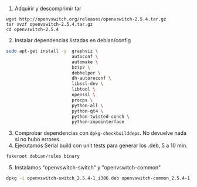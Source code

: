 1. Adquirir y descomprimir tar
``` 
wget http://openvswitch.org/releases/openvswitch-2.5.4.tar.gz
tar xvzf openvswitch-2.5.4.tar.gz
cd openvswitch-2.5.4
```
2. Instalar dependencias listadas en debian/config
``` bash
sudo apt-get install -y  graphviz \
                         autoconf \
                         automake \
                         bzip2 \
                         debhelper \
                         dh-autoreconf \
                         libssl-dev \
                         libtool \
                         openssl \
                         procps \
                         python-all \
                         python-qt4 \
                         python-twisted-conch \
                         python-zopeinterface
```
3. Comprobar dependencias con ```dpkg-checkbuilddeps```. No devuelve nada si no hubo errores.
4. Ejecutamos Serial build con unit tests para generar los .deb, 5 a 10 min.
``` bash
fakeroot debian/rules binary
```
5. Instalamos "openvswitch-switch" y "openvswitch-common"
``` bash
dpkg -i openvswitch-switch_2.5.4-1_i386.deb openvswitch-common_2.5.4-1_i386.deb
```
